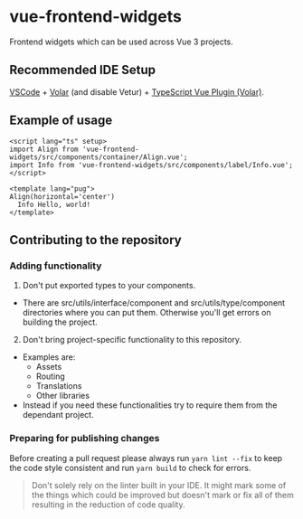 # vue-frontend-widgets

Frontend widgets which can be used across Vue 3 projects.

## Recommended IDE Setup

[VSCode](https://code.visualstudio.com/) + [Volar](https://marketplace.visualstudio.com/items?itemName=Vue.volar) (and disable Vetur) + [TypeScript Vue Plugin (Volar)](https://marketplace.visualstudio.com/items?itemName=Vue.vscode-typescript-vue-plugin).

## Example of usage

```vue
<script lang="ts" setup>
import Align from 'vue-frontend-widgets/src/components/container/Align.vue';
import Info from 'vue-frontend-widgets/src/components/label/Info.vue';
</script>

<template lang="pug">
Align(horizontal='center')
  Info Hello, world!
</template>
```

## Contributing to the repository

### Adding functionality

1. Don't put exported types to your components.
  - There are src/utils/interface/component and src/utils/type/component
    directories where you can put them.
    Otherwise you'll get errors on building the project.
2. Don't bring project-specific functionality to this repository.
  - Examples are:
    - Assets
    - Routing
    - Translations
    - Other libraries
  - Instead if you need these functionalities
    try to require them from the dependant project.


### Preparing for publishing changes

Before creating a pull request please always run `yarn lint --fix`
to keep the code style consistent and run `yarn build` to check for errors.

> Don't solely rely on the linter built in your IDE. It might mark some of the things
> which could be improved but doesn't mark or fix all of them resulting in the reduction
> of code quality.
